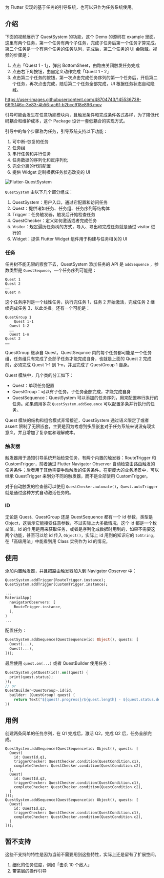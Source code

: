 为 Flutter 实现的基于任务的引导系统，也可以只作为任务系统使用。

## 介绍
下面的视频展示了 QuestSystem 的功能，这个 Demo 的源码在 example 里面。这里有两个任务，第一个任务有两个子任务，完成子任务后第一个任务才算完成。第二个任务是一个有两个任务的任务队列，完成后，第二个任务的 UI 会隐藏。视频的步骤是：

1. 点击「Quest 1 - 1」，弹出 BottomSheet，由路由关闭触发任务完成
2. 点击右下角按钮，由自定义动作完成「Quest 1 - 2」
3. 点击第二个任务的按钮，第一次点击完成任务序列的第一个任务后，开启第二个任务，再次点击完成，随后第二个任务全部完成，UI 根据任务状态自动隐藏。

https://user-images.githubusercontent.com/48704743/145536738-66f5146c-3e83-4b56-ac6f-b2bcc918e896.mov


引导可能会发生在任意功能模块内，且触发条件和完成条件各式各样，为了降低代码耦合和维护成本，这个 Package 设计一套低耦合的实现方式。

引导中的每个步骤称为任务，引导系统支持以下功能：

1. 可中断-恢复的任务
2. 任务组
3. 串行任务和并行任务
4. 任务数据的序列化和反序列化
5. 完全分离的代码配置
6. 提供 Widget 定制根据任务状态改变的 UI

![Flutter-QuestSystem](README.assets/Flutter-QuestSystem.jpg)

`QuestSystem` 由以下几个部分组成：

1. QuestSystem：用户入口，通过它配置和访问任务
2. Quest：提供诸如任务、任务组、任务序列等结构体
3. Trigger：任务触发器，触发后开始检查任务
4. QuestChecker：定义如何激活或者完成任务
5. Visitor：规定遍历任务树的方式，导入、导出和完成任务就是通过 visitor 进行的
6. Widget：提供 Flutter Widget 组件用于构建与任务相关的 UI

### 任务

任务树不能无限的嵌套下去，QuestSystem 添加任务的 API 是 `addSequence` ，参数类型是 `QuestSequnce`，一个任务序列可能是：

```
Quest 1
Quest 2
……
Quest n
```

这个任务序列是一个线性任务，执行完任务 1，任务 2 开始激活，完成任务 2 继续完成任务 3，以此类推。还有一个可能是：

```
QuestGroup 1
	Quest 1-1
  Quest 1-2
  ……
  Quest 1-n
Quest 2
……
```

QuestGroup 继承自 Quest，QuestSequnce 内的每个任务都可能是一个任务组，任务组只有完成了全部子任务才能完成自身，也就是上面的 Quest 2 完成前，必须完成 Quest 1-1 到 1-n，并且完成了 QuestGroup 1 自身。

Quest 模块中，几个类的分工如下：

- Quest：单项任务配置
- QuestGroup：可以有子任务，子任务全部完成，才能完成自身
- QuestSequence：QuestSystem 可以添加的任务序列，用来配置串行执行的任务。如果调用多次 `QuestSystem.addSequence` 可以配置多条并行执行的任务。

Quest 模块的结构和组合模式非常接近，QuestSystem 通过语义限定了或者 assert 限制了无限嵌套，主要是因为考虑到多层嵌套对于任务系统来说没有现实意义，并且增加了复杂度和理解成本。

### 触发器

触发器用于通知引导系统开始检查任务，有两个内置的触发器：RouteTrigger 和 CustomTrigger，前者通过 Flutter Navigator Observer 自动检查由路由触发的任务条件；后者用于其他需要手动触发的任务条件。在更庞大的业务场景中，可以继承 QuestTrigger 来划分不同的触发器，而不是全部使用  CustomTrigger。

对于自动触发的检查器可以使用 `QuestChecker.automate()`，`Quest.autoTrigger`  就是通过这种方式自动激活任务的。

### ID

无论是 Quest、QuestGroup 还是 QuestSequence 都有一个 id 参数，类型是 Object，这表示它能接受任意参数，不过实际上大多数情况，这个 id 都是一个枚举值。id 的作用是用来获取任务，或者是序列化成数据时用到的，如果不需要这两个功能，甚至可以给 id 传入 `Object()`，实际上 id 用到的知识它的 `toString`，在「高级用法」中能看到用 Class 实例作为 id 的情况。

## 使用

添加内置触发器，并且把路由触发器加入到 Navigator Observer 中：

```dart
QuestSystem.addTrigger(RouteTrigger.instance);
QuestSystem.addTrigger(CustomTrigger.instance);

...
MaterialApp(
  navigatorObservers: [
    RouteTrigger.instance,
  ],
)
...
```

配置任务：

```dart
QuestSystem.addSequence(QuestSequence(id: Object(), quests: [
  Quest(...),
  Quest(...),
]));
```

最后使用 `quest.on(...)`  或者 QuestBuilder 使用任务：

```dart
QuestSystem.getQuest(id)!.on((quest) {
  print(quest.status);
});
// or
QuestBuilder<QuestGroup>.id(id,
  builder: (QuestGroup? quest) {
	return Text("${quest!.progress}/${quest.length} - ${quest.status.description}");
})
```

## 用例

创建两条简单的任务序列，在 Q1 完成后，激活 Q2，完成 Q2 后，任务全部完成。

```
QuestSystem.addSequence(QuestSequence(id: Object(), quests: [
  Quest(
    id: QuestId.q1,
    triggerChecker: QuestChecker.condition(QuestCondition.c1),
    completeChecker: QuestChecker.condition(QuestCondition.c2),
  ),
  Quest(
    id: QuestId.q2,
    triggerChecker: QuestChecker.condition(QuestCondition.c1),
    completeChecker: QuestChecker.condition(QuestCondition.c2),
  )
]));
QuestSystem.addSequence(QuestSequence(id: Object(), quests: [
  Quest(
    id: QuestId.q3,
    triggerChecker: QuestChecker.condition(QuestCondition.c1),
    completeChecker: QuestChecker.condition(QuestCondition.c2),
  )
]));
```

## 暂不支持

这些不支持的特性是因为当前不需要用到这些特性，实际上还是留有了扩展空间。

1. 细化的任务进度，例如「击杀 10 个敌人」
2. 带蒙层的操作引导

